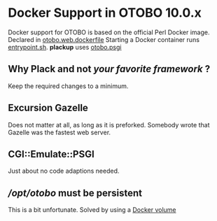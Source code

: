 # Docker Support in OTOBO 10.0.x

Docker support for OTOBO is based on the official Perl Docker image. Declared in [otobo.web.dockerfile](https://github.com/RotherOSS/otobo/blob/rel-10_0/otobo.web.dockerfile#L10)
Starting a Docker container runs [entrypoint.sh](https://github.com/RotherOSS/otobo/blob/rel-10_0/bin/docker/entrypoint.sh#L114).
**plackup** uses [otobo.psgi](https://github.com/RotherOSS/otobo/blob/rel-10_0/bin/psgi-bin/otobo.psgi#L638)

## Why Plack and not *your favorite framework* ?

Keep the required changes to a minimum.

## Excursion Gazelle

Does not matter at all, as long as it is preforked. Somebody wrote that Gazelle was the fastest web server.

## CGI::Emulate::PSGI

Just about no code adaptions needed.

## _/opt/otobo_ must be persistent

This is a bit unfortunate. Solved by using a [Docker volume](https://github.com/RotherOSS/otobo-docker/blob/rel-10_0/docker-compose/otobo-base.yml#L61) 

